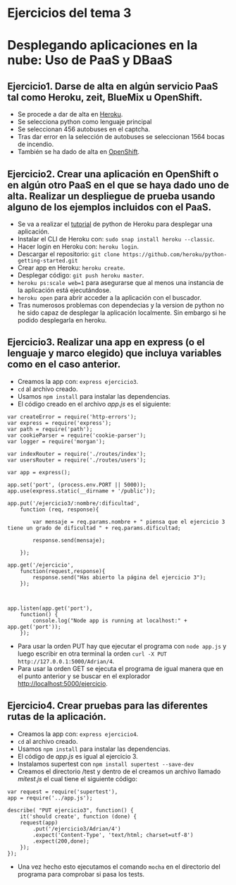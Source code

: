 # Ejercicios del tema 3
# Desplegando aplicaciones en la nube: Uso de PaaS y DBaaS

## Ejercicio1. Darse de alta en algún servicio PaaS tal como Heroku, zeit, BlueMix u OpenShift.

- Se procede a dar de alta en [Heroku](https://www.heroku.com/).
- Se selecciona python como lenguaje principal
- Se seleccionan 456 autobuses en el captcha.
- Tras dar error en la selección de autobuses se seleccionan 1564 bocas de incendio.
- También se ha dado de alta en [OpenShift](https://www.openshift.com/).

## Ejercicio2. Crear una aplicación en OpenShift o en algún otro PaaS en el que se haya dado uno de alta. Realizar un despliegue de prueba usando alguno de los ejemplos incluidos con el PaaS.

- Se va a realizar el [tutorial](https://devcenter.heroku.com/articles/getting-started-with-python) de python de Heroku para desplegar una aplicación.
- Instalar el CLI de Heroku con: `sudo snap install heroku --classic`.
- Hacer login en Heroku con: `heroku login`.
- Descargar el repositorio: `git clone https://github.com/heroku/python-getting-started.git`
- Crear app en Heroku: `heroku create`.
- Desplegar código: `git push heroku master`.
- `heroku ps:scale web=1` para asegurarse que al menos una instancia de la aplicación está ejecutándose.
- `heroku open` para abrir acceder a la aplicación con el buscador.
- Tras numerosos problemas con dependecias y la version de python no he sido capaz de desplegar la aplicación localmente. Sin embargo si he podido desplegarla en heroku.

## Ejercicio3. Realizar una app en express (o el lenguaje y marco elegido) que incluya variables como en el caso anterior.

- Creamos la app con: `express ejercicio3`.
- `cd` al archivo creado.
- Usamos `npm install` para instalar las dependencias.
- El código creado en el archivo _app.js_ es el siguiente:
~~~
var createError = require('http-errors');
var express = require('express');
var path = require('path');
var cookieParser = require('cookie-parser');
var logger = require('morgan');

var indexRouter = require('./routes/index');
var usersRouter = require('./routes/users');

var app = express();

app.set('port', (process.env.PORT || 5000));
app.use(express.static(__dirname + '/public'));

app.put('/ejercicio3/:nombre/:dificultad',
	function (req, response){
	
		var mensaje = req.params.nombre + " piensa que el ejercicio 3 tiene un grado de dificultad " + req.params.dificultad;

		response.send(mensaje);

	});

app.get('/ejercicio',
	function(request,response){
		response.send("Has abierto la página del ejercicio 3");
	});



app.listen(app.get('port'), 
	function() {
		console.log("Node app is running at localhost:" + 			app.get('port'));
	});
~~~

- Para usar la orden PUT hay que ejecutar el programa con `node app.js` y luego escribir en otra terminal la orden `curl -X PUT http://127.0.0.1:5000/Adrian/4`.
- Para usar la orden GET se ejecuta el programa de igual manera que en el punto anterior y se buscar en el explorador [http://localhost:5000/ejercicio](http://localhost:5000/ejercicio).


## Ejercicio4. Crear pruebas para las diferentes rutas de la aplicación.

- Creamos la app con: `express ejercicio4`.
- `cd` al archivo creado.
- Usamos `npm install` para instalar las dependencias.
- El código de _app.js_ es igual al ejercicio 3.
- Instalamos supertest con `npm install supertest --save-dev`
- Creamos el directorio /test y dentro de el creamos un archivo llamado _mitest.js_ el cual tiene el siguiente código:

~~~
var request = require('supertest'),
app = require('../app.js');

describe( "PUT ejercicio3", function() {
	it('should create', function (done) {
	request(app)
		.put('/ejercicio3/Adrian/4')
		.expect('Content-Type', 'text/html; charset=utf-8')
		.expect(200,done);
	});
});
~~~

- Una vez hecho esto ejecutamos el comando `mocha` en el directorio del programa para comprobar si pasa los tests.


